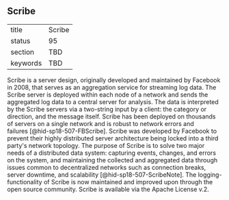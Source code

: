 ## Scribe


|          |        |
| -------- | ------ |
| title    | Scribe |
| status   | 95     |
| section  | TBD    |
| keywords | TBD    |



Scribe is a server design, originally developed and maintained by
Facebook in 2008, that serves as an aggregation service for streaming
log data. The Scribe server is deployed within each node of a network
and sends the aggregated log data to a central server for analysis. The
data is interpreted by the Scribe servers via a two-string input by a
client: the category or direction, and the message itself. Scribe has
been deployed on thousands of servers on a single network and is robust
to network errors and failures [@hid-sp18-507-FBScribe]. Scribe was
developed by Facebook to prevent their highly distributed server
architecture being locked into a third party's network topology. The
purpose of Scribe is to solve two major needs of a distributed data
system: capturing events, changes, and errors on the system, and
maintaining the collected and aggregated data through issues common to
decentralized networks such as connection breaks, server downtime, and
scalability [@hid-sp18-507-ScribeNote]. The logging-functionality of
Scribe is now maintained and improved upon through the open source
community. Scribe is available via the Apache License v.2.
